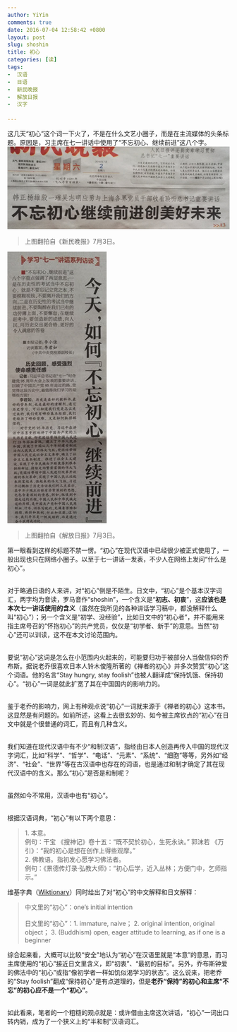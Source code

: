 ```yaml
---
author: YiYin
comments: true
date: 2016-07-04 12:58:42 +0800
layout: post
slug: shoshin
title: 初心
categories: [读]
tags:
-  汉语
-  日语
-  新民晚报
-  解放日报
-  汉字

---
```


<div class="readreview">
这几天“初心”这个词一下火了，不是在什么文艺小圈子，而是在主流媒体的头条标题。原因是，习主席在七一讲话中使用了“不忘初心、继续前进”这八个字。
</div>

<img src="/public/images/newspaper/chuxin1.jpg" alt="">
<blockquote>上图翻拍自《新民晚报》7月3日。</blockquote>

<img src="/public/images/newspaper/chuxin2.jpg" alt="">
<blockquote>上图翻拍自《解放日报》7月3日。</blockquote>

<div class="readreview">
第一眼看到这样的标题不禁一愣。“初心”在现代汉语中已经很少被正式使用了，一般出现也只在网络小圈子。以至于七一讲话一发表，不少人在网络上发问“什么是初心”。<br><br>

对于略通日语的人来讲，对“初心”倒是不陌生。日文中，“初心”是个基本汉字词汇，两字均为音读，罗马音作“shoshin”，一个含义是“<b>初志、初衷</b>”，这<b>应该也是本次七一讲话使用的含义</b>（虽然在我所见的各种讲话学习稿中，都没解释什么叫“初心”）；另一个含义是“初学、没经验”，比如日文中的“初心者”，并不能用来指主席号召的“怀抱初心”的共产党员，仅仅是“初学者、新手”的意思。当然“初心”还可以训读，这不在本文讨论范围内。<br><br>

要说“初心”这词是怎么在小范围内火起来的，可能要归功于被部分人当做信仰的乔布斯。据说老乔很喜欢日本人铃木俊隆所著的《禅者的初心》并多次赞赏“初心”这个词语。他的名言“Stay hungry, stay foolish”也被人翻译成“保持饥饿、保持初心”。“初心”一词是就此扩宽了其在中国国内的影响力的。<br><br>

鉴于老乔的影响力，网上有种观点说“初心”一词就来源于《禅者的初心》这本书。这显然是有问题的。如前所述，这看上去很玄妙的、如今被主席钦点的“初心”在日文中就是个很普通的词汇，而且有几种含义。<br><br>

我们知道在现代汉语中有不少“和制汉语”，指经由日本人创造再传入中国的现代汉字词汇，比如“科学”、“哲学”、“电话”、“元素”、“系统”、“细胞”等等，另外如“经济”、“社会”、“世界”等在古汉语中也存在的词语，也是通过和制才确定了其在现代汉语中的含义。那么“初心”是否是和制呢？<br><br>

虽然如今不常用，汉语中也有“初心”。<br><br>

根据汉语词典，“初心”有以下两个意思：

<blockquote>
	1. 本意。<br>
	例句：干宝 《搜神记》卷十五：“既不契於初心，生死永诀。” 郭沫若 《万引》：“我的初心是想在创作上得些观摩。”<br>
	2. 佛教语。指初发心愿学习佛法者。<br>
	例句：《景德传灯录·弘教大师》：“初心后学，近入丛林；方便门中，乞师指示。”
</blockquote>

维基字典（<a href="https://en.wiktionary.org/wiki/初心">Wiktionary</a>）同时给出了对“初心”的中文解释和日文解释：

<blockquote>
	中文里的“初心”：one’s initial intention <br><br>
	日文里的“初心”：1. immature, naive； 2. original intention, original object； 3. (Buddhism) open, eager attitude to learning, as if one is a beginner
</blockquote>

综合起来看，大概可以比较“安全"地认为“初心”在汉语里就是“本意”的意思，而习主席使用的“初心”接近日文里含义，即“初衷”、“最初的目标”。另外，乔布斯钟爱的佛法中的“初心”或指“像初学者一样如饥似渴学习的状态”。这么说来，把老乔的“Stay foolish”翻成“保持初心”是有点道理的，但是<b>老乔“保持”的初心和主席“不忘”的初心应不是一个“初心”</b>。<br><br>

如此看来，笔者的一个粗糙的观点就是：或许借由主席这次讲话，“初心”一词出口转内销，成为了一个狭义上的“半和制”汉语词汇。
</div>
